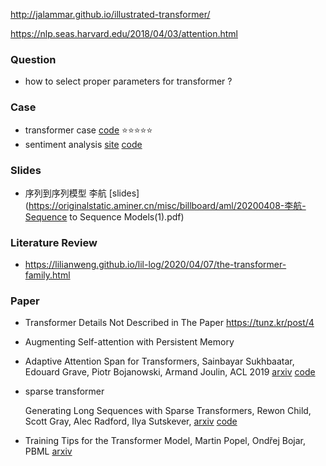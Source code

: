 <http://jalammar.github.io/illustrated-transformer/>

<https://nlp.seas.harvard.edu/2018/04/03/attention.html>



### Question

+ how to select proper parameters for transformer ?




### Case

+ transformer case [code](<https://github.com/tensorflow/tensor2tensor>) :star::star::star::star::star:
+ sentiment analysis [site](<https://mc.ai/deep-learning-in-production-sentiment-analysis-with-the-transformer-model/>) [code](<https://github.com/cortexlabs/cortex/blob/master/examples/pipelines/reviews/implementations/models/transformer.py>) 

### Slides

+ 序列到序列模型 李航 [slides](https://originalstatic.aminer.cn/misc/billboard/aml/20200408-李航-Sequence to Sequence Models(1).pdf)  



### Literature Review

+ <https://lilianweng.github.io/lil-log/2020/04/07/the-transformer-family.html>



### Paper

+ Transformer Details Not Described in The Paper <https://tunz.kr/post/4>

+ Augmenting Self-attention with Persistent Memory

+ Adaptive Attention Span for Transformers, Sainbayar Sukhbaatar, Edouard Grave, Piotr Bojanowski, Armand Joulin, ACL 2019 [arxiv](<https://arxiv.org/abs/1905.07799>) [code](<https://github.com/facebookresearch/adaptive-span>) 

+ sparse transformer

  Generating Long Sequences with Sparse Transformers, Rewon Child, Scott Gray, Alec Radford, Ilya Sutskever, [arxiv](<https://arxiv.org/abs/1904.10509>) [code](<https://github.com/openai/sparse_attention>) 

+ Training Tips for the Transformer Model, Martin Popel, Ondřej Bojar, PBML [arxiv](<https://arxiv.org/abs/1804.00247>) 
